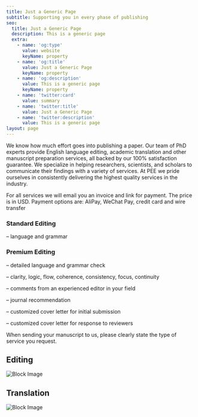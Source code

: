 ```yaml
---
title: Just a Generic Page
subtitle: Supporting you in every phase of publishing
seo:
  title: Just a Generic Page
  description: This is a generic page
  extra:
    - name: 'og:type'
      value: website
      keyName: property
    - name: 'og:title'
      value: Just a Generic Page
      keyName: property
    - name: 'og:description'
      value: This is a generic page
      keyName: property
    - name: 'twitter:card'
      value: summary
    - name: 'twitter:title'
      value: Just a Generic Page
    - name: 'twitter:description'
      value: This is a generic page
layout: page
---
```

We know how much effort goes into publishing a paper. Our team of PhD experts provide English language editing, academic translation and other manuscript preparation services, all backed by our 100% satisfaction guarantee. We specialize in helping researchers, scientists, and scholars to communicate their findings with a variety of services. At PEE we pride ourselves in consistently delivering the highest quality services in the industry.

For all services we will email you an invoice and link for payment. The price is in USD. Payment options are: AliPay, WeChat Pay, credit card and wire transfer

### Standard Editing

– language and grammar

### Premium Editing

– detailed language and grammar check 

– clarity, logic, flow, coherence, consistency, focus, continuity

 – comments from an experienced editor in your field 

– journal recommendation 

– customized cover letter for initial submission 

– customized cover letter for response to reviewers



When sending your manuscript to us, please clearly state the type of service you request.


## Editing

![Block Image](/images/vanilla-preview.png)

## Translation
![Block Image](/images/vanilla-preview.png)


